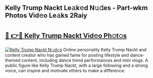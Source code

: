 ## Kelly Trump Nackt Le𝚊k𝚎d N𝚞𝚍es - Part-wkm Photos Vid𝚎o Le𝚊ks 2Raiy

# <h2><a href="http://fb2u4kc.evod.top/?m=Kelly+Trump+Nackt">🔗 👉🔴 Kelly Trump Nackt Vid𝚎o Ph𝚘t𝚘s</a></h2>

[![Kelly Trump Nackt N𝚞d𝚎s](https://i.imgur.com/8V9OHl7.gif)](http://fb2u4kc.evod.top/?m=Kelly+Trump+Nackt)
Online personality Kelly Trump Nackt and content creator who has gained fame for posting lifestyle and dance-themed content, including dance trend performances and mini vlogs. A public figure like Kelly Trump Nackt, with a large following and a strong voice, can inspire and motivate others to make a difference. 
